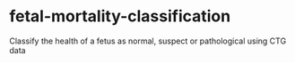 # fetal-mortality-classification
Classify the health of a fetus as normal, suspect or pathological using CTG data
